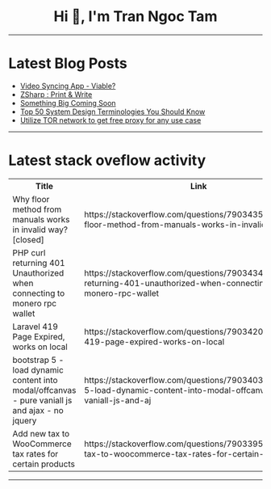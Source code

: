 <h1 align="center">Hi 👋, I'm Tran Ngoc Tam</h1>

---

# Latest Blog Posts 
<!-- BLOG-POST-LIST:START -->
- [Video Syncing App - Viable?](https://dev.to/greencode-linux/video-syncing-app-viable-ld4)
- [ZSharp : Print &amp; Write](https://dev.to/bardiax/zsharp-print-write-bna)
- [Something Big Coming Soon](https://dev.to/kavya-sahai-god/something-big-coming-soon-2nde)
- [Top 50 System Design Terminologies You Should Know](https://dev.to/farzanapomy/top-50-system-design-terminologies-you-should-know-3io1)
- [Utilize TOR network to get free proxy for any use case](https://dev.to/talr98/utilize-tor-network-to-get-free-proxy-for-any-use-case-4j2c)
<!-- BLOG-POST-LIST:END -->

---

# Latest stack oveflow activity
<table>
  <tr><th>Title</th><th>Link</th></tr>
  <!-- STACKOVERFLOW:START --><tr><td>Why floor method from manuals works in invalid way? [closed]</td><td>https://stackoverflow.com/questions/79034358/why-floor-method-from-manuals-works-in-invalid-way</td></tr><tr><td>PHP curl returning 401 Unauthorized when connecting to monero rpc wallet</td><td>https://stackoverflow.com/questions/79034346/php-curl-returning-401-unauthorized-when-connecting-to-monero-rpc-wallet</td></tr><tr><td>Laravel 419 Page Expired, works on local</td><td>https://stackoverflow.com/questions/79034202/laravel-419-page-expired-works-on-local</td></tr><tr><td>bootstrap 5 - load dynamic content into modal/offcanvas - pure vaniall js and ajax - no jquery</td><td>https://stackoverflow.com/questions/79034036/bootstrap-5-load-dynamic-content-into-modal-offcanvas-pure-vaniall-js-and-aj</td></tr><tr><td>Add new tax to WooCommerce tax rates for certain products</td><td>https://stackoverflow.com/questions/79033957/add-new-tax-to-woocommerce-tax-rates-for-certain-products</td></tr><!-- STACKOVERFLOW:END -->
</table>

---


